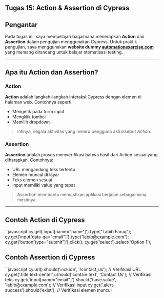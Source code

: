 ## Tugas 15: Action & Assertion di Cypress

## Pengantar

Pada tugas ini, saya mempelajari bagaimana menerapkan **Action** dan **Assertion** dalam pengujian menggunakan Cypress. Untuk praktik pengujian, saya menggunakan **website dummy [automationexercise.com](https://automationexercise.com)** yang memang dirancang untuk belajar otomatisasi testing.

---

##  Apa itu Action dan Assertion?

### Action
**Action** adalah langkah-langkah interaksi Cypress dengan elemen di halaman web. Contohnya seperti:
- Mengetik pada form input
- Mengklik tombol
- Memilih dropdown

> Intinya, segala aktivitas yang meniru pengguna asli disebut *Action*.

### Assertion
**Assertion** adalah proses memverifikasi bahwa hasil dari Action sesuai yang diharapkan. Contohnya:
- URL mengandung teks tertentu
- Elemen muncul di layar
- Teks elemen sesuai
- Input memiliki value yang tepat

> Assertion membantu memastikan aplikasi berjalan sebagaimana mestinya.

---
## Contoh Action di Cypress

``javascript
cy.get('input[name="name"]').type("Labib Faruq");
cy.get('input[data-qa="email"]').type("labib@example.com");
cy.get('button[type="submit"]').click();
cy.get('select').select('Option 1');

## Contoh Assertion di Cypress

``javascript
cy.url().should('include', '/contact_us'); // Verifikasi URL
cy.get('.title.text-center').should('contain.text', 'Contact Us'); // Verifikasi teks
cy.get('input[name="email"]').should('have.value', 'labib@example.com'); // Verifikasi input
cy.get('.alert-success').should('exist'); // Verifikasi elemen muncul
